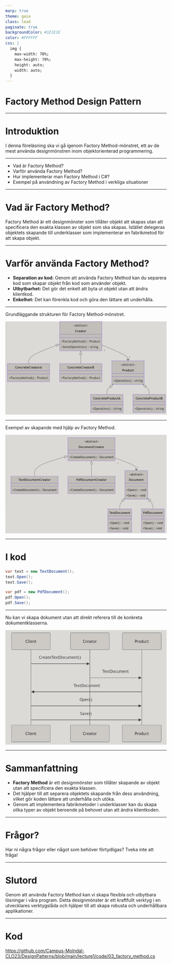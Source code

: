 ```yaml
---
marp: true
theme: gaia
class: lead
paginate: true
backgroundColor: #1E1E1E
color: #FFFFFF
css: |
  img {
    max-width: 70%;
    max-height: 70%;
    height: auto;
    width: auto;
  }
---
```



# Factory Method Design Pattern

---

# Introduktion

I denna föreläsning ska vi gå igenom Factory Method-mönstret, ett av de mest använda designmönstren inom objektorienterad programmering.

---

- Vad är Factory Method?
- Varför använda Factory Method?
- Hur implementerar man Factory Method i C#?
- Exempel på användning av Factory Method i verkliga situationer

---

# Vad är Factory Method?

Factory Method är ett designmönster som tillåter objekt att skapas utan att specificera den exakta klassen av objekt som ska skapas. Istället delegeras objektets skapande till underklasser som implementerar en fabrikmetod för att skapa objekt.

---

# Varför använda Factory Method?

- **Separation av kod:** Genom att använda Factory Method kan du separera kod som skapar objekt från kod som använder objekt.
- **Utbytbarhet:** Det gör det enkelt att byta ut objekt utan att ändra klientkod.
- **Enkelhet:** Det kan förenkla kod och göra den lättare att underhålla.

---

Grundläggande strukturen för Factory Method-mönstret.

![h:550](images/03_factory_method_01.png)
    
---

Exempel av skapande med hjälp av Factory Method.

![h:550](images/03_factory_method_02.png)

---

# I kod

```csharp	
var text = new TextDocument();
text.Open();
text.Save();
```

```csharp
var pdf = new PdfDocument();
pdf.Open();
pdf.Save();
```

---

Nu kan vi skapa dokument utan att direkt referera till de konkreta dokumentklasserna.

![h:550](images/03_factory_method_03.png)


---

# Sammanfattning

- **Factory Method** är ett designmönster som tillåter skapande av objekt utan att specificera den exakta klassen.
- Det hjälper till att separera objektets skapande från dess användning, vilket gör koden lättare att underhålla och utöka.
- Genom att implementera fabrikmetoder i underklasser kan du skapa olika typer av objekt beroende på behovet utan att ändra klientkoden.

---

# Frågor?

Har ni några frågor eller något som behöver förtydligas? Tveka inte att fråga!

---

# Slutord

Genom att använda Factory Method kan vi skapa flexibla och utbytbara lösningar i våra program. Detta designmönster är ett kraftfullt verktyg i en utvecklares verktygslåda och hjälper till att skapa robusta och underhållbara applikationer.

---

# Kod

https://github.com/Campus-Molndal-CLO23/DesignPatterns/blob/main/lecture1/code/03_factory_method.cs